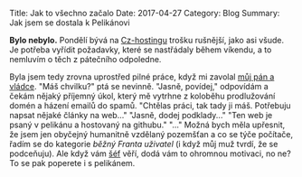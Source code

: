 Title: Jak to všechno začalo
Date: 2017-04-27
Category: Blog
Summary: Jak jsem se dostala k Pelikánovi

[1]: http://davidkarban.cz/
[2]: http://cz-hosting.com

**Bylo nebylo.** Pondělí bývá na [Cz-hostingu][2] trošku rušnější, jako asi všude. Je potřeba vyřídit požadavky, které se nastřádaly během víkendu, a to nemluvím o těch z pátečního odpoledne.

Byla jsem tedy zrovna uprostřed pilné práce, když mi zavolal [můj pán a vládce][1].
"Máš chvilku?" ptá se nevinně.
"Jasně, povídej," odpovídám a čekám nějaký příjemný úkol, který mě vytrhne z koloběhu prodlužování domén a házení emailů do spamů. 
"Chtělas práci, tak tady ji máš. Potřebuju napsat nějaké články na web..."
"Jasně, dodej podklady..."
"Ten web je psaný v pelikánu a hostovaný na githubu."
"..."
Možná bych měla upřesnit, že jsem jen obyčejný humanitně vzdělaný pozemšťan a co se týče počítače, řadím se do kategorie *běžný Franta uživatel* (i když můj muž tvrdí, že se podceňuju). Ale když vám [šéf][1] věří, dodá vám to ohromnou motivaci, no ne? To se pak poperete i s pelikánem.


